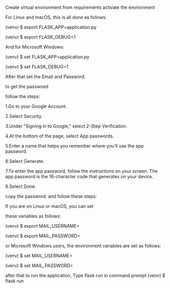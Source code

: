 Create virtual environment from requirements
activate the environment

For Linux and macOS, this is all done as follows:

(venv) $ export FLASK_APP=application.py

(venv) $ export FLASK_DEBUG=1

And for Microsoft Windows:

(venv) $ set FLASK_APP=application.py

(venv) $ set FLASK_DEBUG=1


After that set the Email and Password.

to get the passwoed

follow the steps:

1.Go to your Google Account.

2.Select Security.

3.Under "Signing in to Google," select 2-Step Verification.

4.At the bottom of the page, select App passwords.

5.Enter a name that helps you remember where you’ll use the app password.

6.Select Generate.

7.To enter the app password, follow the instructions on your screen. The app password is the 16-character code that generates on your device.

8.Select Done.


copy the password. and follow these steps:

If you are on Linux or macOS, you can set

these variables as follows:

(venv) $ export MAIL_USERNAME=<Gmail username>

(venv) $ export MAIL_PASSWORD=<Gmail password>



or Microsoft Windows users, the environment variables are set as follows:

(venv) $ set MAIL_USERNAME=<Put your email here>

(venv) $ set MAIL_PASSWORD=<Put the copied password here>














after that to run the application, Type flask run in command prompt
(venv) $ flask run
